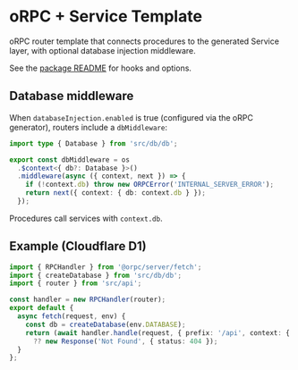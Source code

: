 # oRPC + Service Template

oRPC router template that connects procedures to the generated Service layer, with optional database injection middleware.

See the [package README](https://github.com/use-drzl/drzl/blob/master/packages/template-orpc-service/README.md) for hooks and options.

## Database middleware

When `databaseInjection.enabled` is true (configured via the oRPC generator), routers include a `dbMiddleware`:

```ts
import type { Database } from 'src/db/db';

export const dbMiddleware = os
  .$context<{ db?: Database }>()
  .middleware(async ({ context, next }) => {
    if (!context.db) throw new ORPCError('INTERNAL_SERVER_ERROR');
    return next({ context: { db: context.db } });
  });
```

Procedures call services with `context.db`.

## Example (Cloudflare D1)

```ts
import { RPCHandler } from '@orpc/server/fetch';
import { createDatabase } from 'src/db/db';
import { router } from 'src/api';

const handler = new RPCHandler(router);
export default {
  async fetch(request, env) {
    const db = createDatabase(env.DATABASE);
    return (await handler.handle(request, { prefix: '/api', context: { db } })).response
      ?? new Response('Not Found', { status: 404 });
  }
};
```
